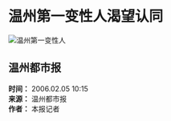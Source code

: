 # 温州第一变性人渴望认同

![温州第一变性人](//n.sinaimg.cn/sinacn/20170106/f2d9-fxzkfuh5672530.jpg)

## 温州都市报

**时间：** 2006.02.05 10:15  
**来源：** 温州都市报  
**作者：** 本报记者